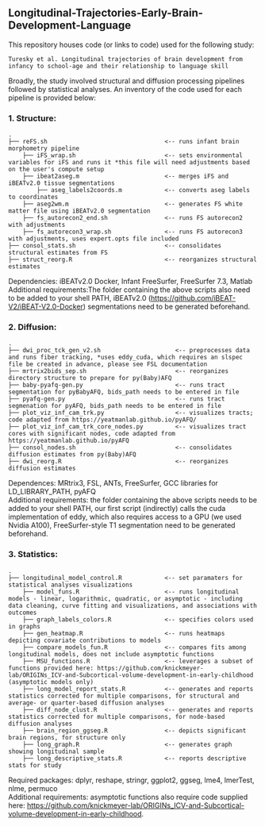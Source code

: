 ## Longitudinal-Trajectories-Early-Brain-Development-Language

This repository houses code (or links to code) used for the following study:

    Turesky et al. Longitudinal trajectories of brain development from infancy to school-age and their relationship to language skill

Broadly, the study involved structural and diffusion processing pipelines followed by statistical analyses. An inventory of the code used for each pipeline is provided below:

### 1. Structure:

    .
    ├── reFS.sh                                 <-- runs infant brain morphometry pipeline
        ├── iFS_wrap.sh                         <-- sets environmental variables for iFS and runs it *this file will need adjustments based on the user's compute setup
        ├── ibeat2aseg.m                        <-- merges iFS and iBEATv2.0 tissue segmentations
            ├── aseg_labels2coords.m            <-- converts aseg labels to coordinates
        ├── aseg2wm.m                           <-- generates FS white matter file using iBEATv2.0 segmentation
        ├── fs_autorecon2_end.sh                <-- runs FS autorecon2 with adjustments
        ├── fs_autorecon3_wrap.sh               <-- runs FS autorecon3 with adjustments, uses expert.opts file included
    ├── consol_stats.sh                         <-- consolidates structural estimates from FS 
    ├── struct_reorg.R                          <-- reorganizes structural estimates

Dependencies: iBEATv2.0 Docker, Infant FreeSurfer, FreeSurfer 7.3, Matlab  
Additional requirements:The folder containing the above scripts also need to be added to your shell PATH, iBEATv2.0 (https://github.com/iBEAT-V2/iBEAT-V2.0-Docker) segmentations need to be generated beforehand.  


### 2. Diffusion:

    .
    ├── dwi_proc_tck_gen_v2.sh                     <-- preprocesses data and runs fiber tracking, *uses eddy_cuda, which requires an slspec file be created in advance, please see FSL documentation
    ├── mrtrix2bids_sep.sh                         <-- reorganizes directory structure to prepare for py(Baby)AFQ
    ├── baby-pyafq-gen.py                          <-- runs tract segmentation for pyBabyAFQ, bids_path needs to be entered in file
    ├── pyafq-gen.py                               <-- runs tract segmenation for pyAFQ, bids_path needs to be entered in file
    ├── plot_viz_inf_cam_trk.py                    <-- visualizes tracts; code adapted from https://yeatmanlab.github.io/pyAFQ/
    ├── plot_viz_inf_cam_trk_core_nodes.py         <-- visualizes tract cores with significant nodes, code adapted from https://yeatmanlab.github.io/pyAFQ
    ├── consol_nodes.sh                            <-- consolidates diffusion estimates from py(Baby)AFQ
    ├── dwi_reorg.R                                <-- reorganizes diffusion estimates

Dependences: MRtrix3, FSL, ANTs, FreeSurfer, GCC libraries for LD_LIBRARY_PATH, pyAFQ  
Additional requirements: the folder containing the above scripts needs to be added to your shell PATH, our first script (indirectly) calls the cuda implementation of eddy, which also requires access to a GPU (we used Nvidia A100), FreeSurfer-style T1 segmentation need to be generated beforehand.


### 3. Statistics:

    .
    ├── longitudinal_model_control.R            <-- set paramaters for statistical analyses visualizations
        ├── model_funs.R                        <-- runs longitudinal models - linear, logarithmic, quadratic, or asymptotic - including data cleaning, curve fitting and visualizations, and associations with outcomes
        ├── graph_labels_colors.R               <-- specifies colors used in graphs
        ├── gen_heatmap.R                       <-- runs heatmaps depicting covariate contributions to models
        ├── compare_models_fun.R                <-- compares fits among longitudinal models, does not include asymptotic functions
        ├── MSU_functions.R                     <-- leverages a subset of functions provided here: https://github.com/knickmeyer-lab/ORIGINs_ICV-and-Subcortical-volume-development-in-early-childhood (asymptotic models only)
        ├── long_model_report_stats.R           <-- generates and reports statistics corrected for multiple comparisons, for structural and average- or quarter-based diffusion analyses
        ├── diff_node_clust.R                   <-- generates and reports statistics corrected for multiple comparisons, for node-based diffusion analyses
        ├── brain_region_ggseg.R                <-- depicts significant brain regions, for structure only
        ├── long_graph.R                        <-- generates graph showing longitudinal sample
        ├── long_descriptive_stats.R            <-- reports descriptive stats for study


Required packages: dplyr, reshape, stringr, ggplot2, ggseg, lme4, lmerTest, nlme, permuco  
Additional requirements: asymptotic functions also require code supplied here: https://github.com/knickmeyer-lab/ORIGINs_ICV-and-Subcortical-volume-development-in-early-childhood.

